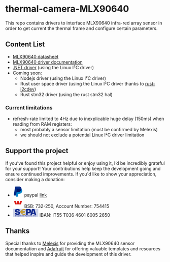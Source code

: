 # thermal-camera-MLX90640
This repo contains drivers to interface MLX90640 infra-red array sensor in order to get current the thermal frame and configure certain parameters.

## Content List
* [MLX90640 datasheet](docs/MLX90640-Datasheet-Melexis.pdf)
* [MLX90640 driver documentation](docs/MLX90640%20driver.pdf)
* [.NET driver](ThermalCameraMlx90640/README.md) (using the Linux I²C driver)
* Coming soon:
  * Nodejs driver (using the Linux I²C driver)
  * Rust user space driver (using the Linux I²C driver thanks to [rust-i2cdev](https://github.com/rust-embedded/rust-i2cdev))
  * Rust stm32 driver (using the rust stm32 hal)

### Current limitations
- refresh-rate limited to 4Hz due to inexplicable huge delay (150ms) when reading from RAM registers:
  - most probably a sensor limitation (must be confirmed by Melexis)
  - we should not exclude a potential Linux I²C driver limitation


## Support the project
If you’ve found this project helpful or enjoy using it, I’d be incredibly grateful for your support! Your contributions help keep the development going and ensure continued improvements. If you'd like to show your appreciation, consider making a donation:

- [<img src="paypal.png" width="32">](https://paypal.me/fragrama17?country.x=IT&locale.x=it_IT) paypal [link](https://paypal.me/fragrama17?country.x=IT&locale.x=it_IT)
- <img src="westpac.png" width="32"> BSB: 732-250, Account Number: 754415
- <img src="sepa.jpeg" width="80"> IBAN: IT55 T036 4601 6005 2650

## Thanks
Special thanks to [Melexis](https://github.com/melexis) for providing the MLX90640 sensor documentation and [Adafruit](https://github.com/adafruit) for offering valuable templates and resources that helped inspire and guide the development of this driver.

